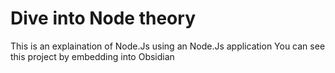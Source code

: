 # Dive into Node theory

This is an explaination of Node.Js using an Node.Js application
You can see this project by embedding into Obsidian
